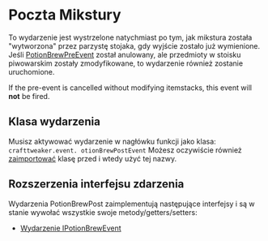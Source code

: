 # Poczta Mikstury

To wydarzenie jest wystrzelone natychmiast po tym, jak mikstura została "wytworzona" przez parzystę stojaka, gdy wyjście zostało już wymienione. Jeśli [PotionBrewPreEvent](/Vanilla/Events/Events/PotionBrewPre/) został anulowany, ale przedmioty w stoisku piwowarskim zostały zmodyfikowane, to wydarzenie również zostanie uruchomione.

If the pre-event is cancelled without modifying itemstacks, this event will **not** be fired.

## Klasa wydarzenia
Musisz aktywować wydarzenie w nagłówku funkcji jako klasa:  
`crafttweaker.event. otionBrewPostEvent` Możesz oczywiście również [zaimportować](/AdvancedFunctions/Import/) klasę przed i wtedy użyć tej nazwy.

## Rozszerzenia interfejsu zdarzenia
Wydarzenia PotionBrewPost zaimplementują następujące interfejsy i są w stanie wywołać wszystkie swoje metody/getters/setters:

- [Wydarzenie IPotionBrewEvent](/Vanilla/Events/Events/IPotionBrewEvent/)
